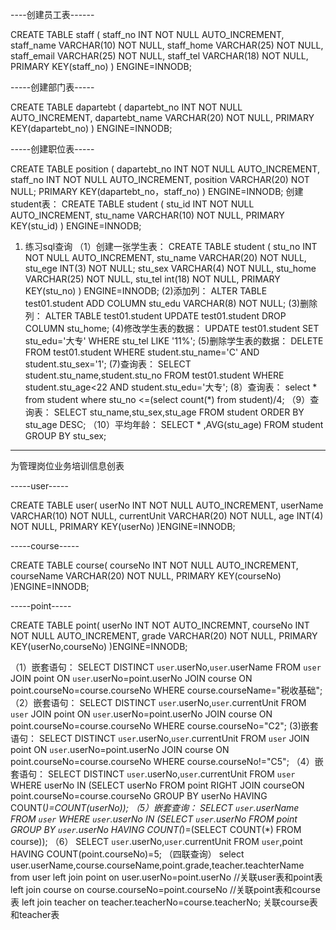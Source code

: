 ----创建员工表------


 CREATE TABLE staff
(
staff_no INT NOT NULL AUTO_INCREMENT,
staff_name VARCHAR(10) NOT NULL,
staff_home VARCHAR(25) NOT NULL,
staff_email VARCHAR(25) NOT NULL,
staff_tel VARCHAR(18) NOT NULL,
PRIMARY KEY(staff_no)
) ENGINE=INNODB;

-----创建部门表-----

CREATE TABLE dapartebt
(
dapartebt_no INT NOT NULL AUTO_INCREMENT,
dapartebt_name VARCHAR(20) NOT NULL,
PRIMARY KEY(dapartebt_no)
) ENGINE=INNODB;

-----创建职位表-----

CREATE TABLE position
(
dapartebt_no INT NOT NULL AUTO_INCREMENT,
staff_no INT NOT NULL AUTO_INCREMENT,
position VARCHAR(20) NOT NULL;
PRIMARY KEY(dapartebt_no，staff_no)
) ENGINE=INNODB;
创建student表：
CREATE TABLE student
(
stu_id INT NOT NULL AUTO_INCREMENT,
stu_name VARCHAR(10) NOT NULL,
PRIMARY KEY(stu_id)
) ENGINE=INNODB;

 1. 练习sql查询
（1）创建一张学生表：
CREATE TABLE student
(
stu_no INT NOT NULL AUTO_INCREMENT,
stu_name VARCHAR(20) NOT NULL,
stu_ege INT(3) NOT NULL;
stu_sex VARCHAR(4) NOT NULL,
stu_home VARCHAR(25) NOT NULL,
stu_tel int(18) NOT NULL,
PRIMARY KEY(stu_no)
) ENGINE=INNODB;
(2)添加列：
ALTER TABLE test01.student
ADD COLUMN stu_edu VARCHAR(8) NOT NULL;
(3)删除列：
ALTER TABLE test01.student
UPDATE test01.student
DROP COLUMN stu_home;
(4)修改学生表的数据：
UPDATE test01.student
SET stu_edu='大专'
WHERE stu_tel LIKE '11%';
(5)删除学生表的数据：
DELETE FROM test01.student
WHERE student.stu_name='C' AND student.stu_sex='1';
(7)查询表：
SELECT student.stu_name,student.stu_no
FROM test01.student
WHERE student.stu_age<22 AND student.stu_edu='大专';
(8）查询表：
select * from student where stu_no
<=(select count(*) from student)/4;
（9）查询表：
SELECT stu_name,stu_sex,stu_age
FROM student
ORDER BY stu_age DESC; 
（10）平均年龄：
SELECT * ,AVG(stu_age)
FROM student
GROUP BY stu_sex;

----------


为管理岗位业务培训信息创表


-----user-----

CREATE TABLE user(
userNo INT NOT NULL AUTO_INCREMENT,
userName VARCHAR(10) NOT NULL,
currentUnit VARCHAR(20) NOT NULL,
age INT(4) NOT NULL,
PRIMARY KEY(userNo)
)ENGINE=INNODB;


-----course-----


CREATE TABLE course(
courseNo INT NOT NULL AUTO_INCREMENT,
courseName VARCHAR(20) NOT NULL,
PRIMARY KEY(courseNo)
)ENGINE=INNODB;

-----point-----

CREATE TABLE point(
userNo INT NOT AUTO_INCREMNT,
courseNo INT NOT NULL AUTO_INCREMENT,
grade VARCHAR(20) NOT NULL,
PRIMARY KEY(userNo,courseNo)
)ENGINE=INNODB;

（1）嵌套语句：
SELECT DISTINCT `user`.userNo,`user`.userName
FROM `user`
JOIN point ON `user`.userNo=point.userNo
JOIN course ON point.courseNo=course.courseNo
WHERE course.courseName="税收基础";
（2）嵌套语句：
SELECT DISTINCT `user`.userNo,`user`.currentUnit
FROM `user`
JOIN point ON `user`.userNo=point.userNo
JOIN course ON point.courseNo=course.courseNo
WHERE course.courseNo="C2";
(3)嵌套语句：
SELECT DISTINCT `user`.userNo,`user`.currentUnit
FROM `user`
JOIN point ON `user`.userNo=point.userNo
JOIN course ON point.courseNo=course.courseNo
WHERE course.courseNo!="C5";
（4）嵌套语句：
SELECT DISTINCT `user`.userNo,`user`.currentUnit
FROM `user`
WHERE userNo IN (SELECT userNo 
FROM point 
RIGHT JOIN courseON point.courseNo=course.courseNo
GROUP BY userNo HAVING COUNT(*)=COUNT(userNo));
（5）嵌套查询：
SELECT `user`.userName
FROM `user`
WHERE `user`.userNo IN 
(SELECT `user`.userNo FROM point
GROUP BY `user`.userNo HAVING COUNT(*)=(SELECT COUNT(*) FROM course));
（6）
SELECT `user`.userNo,`user`.currentUnit
FROM `user`,point
HAVING COUNT(point.courseNo)=5;
（四联查询）
select user.userName,course.courseName,point.grade,teacher.teachterName from user
        left join point on user.userNo=point.userNo  //关联user表和point表
        left join course on course.courseNo=point.courseNo  //关联point表和course表
        left join teacher on teacher.teacherNo=course.teacherNo; 关联course表和teacher表